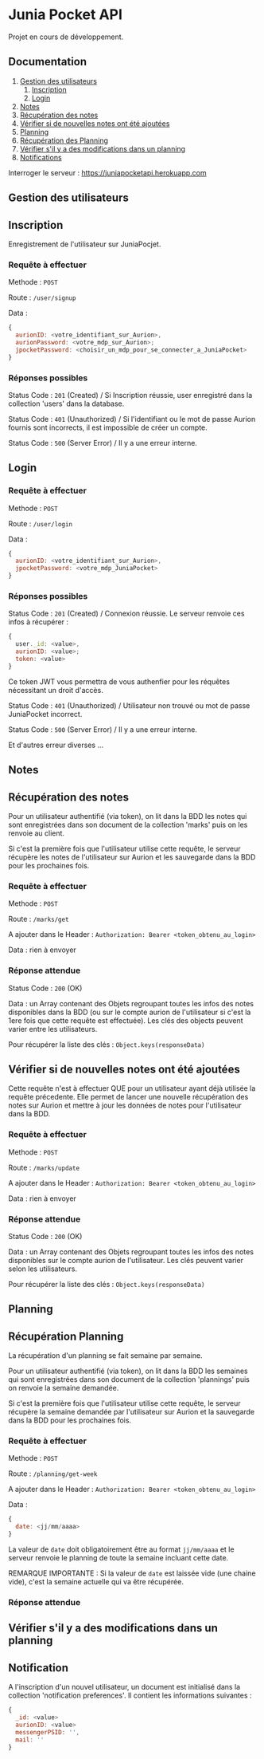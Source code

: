 # Junia Pocket API
Projet en cours de développement.

## Documentation

1. [Gestion des utilisateurs](#utilisateurs)
	1. [Inscription](#inscription)
	2. [Login](#login)
2. [Notes](#notes)
  1. [Récupération des notes](#recup-notes)
  2. [Vérifier si de nouvelles notes ont été ajoutées](#fetch-notes)
3. [Planning](#planning)
  1. [Récupération des Planning](#recup-planning)
  2. [Vérifier s'il y a des modifications dans un planning](#fetch-planning)
4. [Notifications](#notifications)

Interroger le serveur : https://juniapocketapi.herokuapp.com

##  Gestion des utilisateurs <a name="utilisateurs"></a>

## Inscription <a name="inscription"></a>

Enregistrement de l'utilisateur sur JuniaPocjet.

### Requête à effectuer 

Methode : `POST`

Route : `/user/signup`

Data : 
```js
{
  aurionID: <votre_identifiant_sur_Aurion>,
  aurionPassword: <votre_mdp_sur_Aurion>;
  jpocketPassword: <choisir_un_mdp_pour_se_connecter_a_JuniaPocket>
}
```

### Réponses possibles

Status Code : `201` (Created) / Si Inscription réussie, user enregistré dans la collection 'users' dans la database.

Status Code : `401` (Unauthorized) / Si l'identifiant ou le mot de passe Aurion fournis sont incorrects, il est impossible de créer un compte.

Status Code : `500` (Server Error) / Il y a une erreur interne.

## Login <a name="login"></a>

### Requête à effectuer 

Methode : `POST`

Route : `/user/login`

Data : 
```js
{
  aurionID: <votre_identifiant_sur_Aurion>,
  jpocketPassword: <votre_mdp_JuniaPocket>
}
```

### Réponses possibles

Status Code : `201` (Created) / Connexion réussie. Le serveur renvoie ces infos à récupérer :

```js
{
  user._id: <value>,
  aurionID: <value>;
  token: <value>
}
```

Ce token JWT vous permettra de vous authenfier pour les réquêtes nécessitant un droit d'accès.

Status Code : `401` (Unauthorized) / Utilisateur non trouvé ou mot de passe JuniaPocket incorrect.

Status Code : `500` (Server Error) / Il y a une erreur interne.

Et d'autres erreur diverses ...

## Notes <a name="notes"></a>

## Récupération des notes <a name="recup-notes"></a>

Pour un utilisateur authentifié (via token), on lit dans la BDD les notes
qui sont enregistrées dans son document de la collection 'marks' puis on
les renvoie au client.

Si c'est la première fois que l'utilisateur utilise cette requête,
le serveur récupère les notes de l'utilisateur sur Aurion et les sauvegarde
dans la BDD pour les prochaines fois.

### Requête à effectuer 

Methode : `POST`

Route : `/marks/get`

A ajouter dans le Header : `Authorization: Bearer <token_obtenu_au_login>`

Data : rien à envoyer

### Réponse attendue

Status Code : `200` (OK) 

Data : un Array contenant des Objets regroupant toutes les infos des notes disponibles
dans la BDD (ou sur le compte aurion de l'utilisateur si c'est la 1ere fois que cette
requête est effectuée). Les clés des objects peuvent varier entre les utilisateurs.

Pour récupérer la liste des clés : `Object.keys(responseData)`


## Vérifier si de nouvelles notes ont été ajoutées <a name="fetch-notes"></a>

Cette requête n'est à effectuer QUE pour un utilisateur ayant déjà utilisée
la requête précedente. Elle permet de lancer une nouvelle récupération des notes
sur Aurion et mettre à jour les données de notes pour l'utilisateur dans la BDD.

### Requête à effectuer 

Methode : `POST`

Route : `/marks/update`

A ajouter dans le Header : `Authorization: Bearer <token_obtenu_au_login>`

Data : rien à envoyer

### Réponse attendue

Status Code : `200` (OK) 

Data : un Array contenant des Objets regroupant toutes les infos des notes disponibles
sur le compte aurion de l'utilisateur. Les clés peuvent varier selon les utilisateurs.

Pour récupérer la liste des clés : `Object.keys(responseData)`


## Planning <a name="planning"></a>

## Récupération Planning <a name="recup-planning"></a>

La récupération d'un planning se fait semaine par semaine.

Pour un utilisateur authentifié (via token), on lit dans la BDD les semaines
qui sont enregistrées dans son document de la collection 'plannings' puis on
renvoie la semaine demandée.

Si c'est la première fois que l'utilisateur utilise cette requête,
le serveur récupère la semaine demandée par l'utilisateur sur Aurion
et la sauvegarde dans la BDD pour les prochaines fois.

### Requête à effectuer 

Methode : `POST`

Route : `/planning/get-week`

A ajouter dans le Header : `Authorization: Bearer <token_obtenu_au_login>`

Data : 
```js
{
  date: <jj/mm/aaaa>
}
```

La valeur de `date` doit obligatoirement être au format `jj/mm/aaaa` et le serveur
renvoie le planning de toute la semaine incluant cette date.

REMARQUE IMPORTANTE : Si la valeur de `date` est laissée vide (une chaine vide), c'est
la semaine actuelle qui va être récupérée.

### Réponse attendue


## Vérifier s'il y a des modifications dans un planning <a name="fetch-planning"></a>

## Notification <a name="notifications"></a>

A l'inscription d'un nouvel utilisateur, un document est initialisé dans la collection
'notification preferences'. Il contient les informations suivantes :

```js
{
  _id: <value>
  aurionID: <value>
  messengerPSID: '',
  mail: ''
}
```

